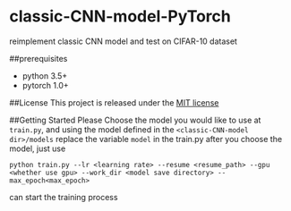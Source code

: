# classic-CNN-model-PyTorch
reimplement classic CNN model and test on CIFAR-10 dataset

##prerequisites
   * python 3.5+
   * pytorch 1.0+
   
##License
This project is released under the [MIT license](LICENSE)

##Getting Started
Please Choose the model you would like to use at ``train.py``, and using the model
defined in the ``<classic-CNN-model dir>/models`` replace the variable ``model`` in the train.py
after you choose the model, just use

```
python train.py --lr <learning rate> --resume <resume_path> --gpu <whether use gpu> --work_dir <model save directory> --max_epoch<max_epoch> 
```

can start the training process



   